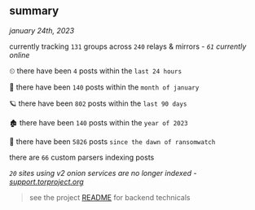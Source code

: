 
## summary
_january 24th, 2023_

currently tracking `131` groups across `240` relays & mirrors - _`61` currently online_

⏲ there have been `4` posts within the `last 24 hours`

🦈 there have been `140` posts within the `month of january`

🪐 there have been `802` posts within the `last 90 days`

🏚 there have been `140` posts within the `year of 2023`

🦕 there have been `5826` posts `since the dawn of ransomwatch`

there are `66` custom parsers indexing posts

_`20` sites using v2 onion services are no longer indexed - [support.torproject.org](https://support.torproject.org/onionservices/v2-deprecation/)_

> see the project [README](https://github.com/joshhighet/ransomwatch#ransomwatch--) for backend technicals
